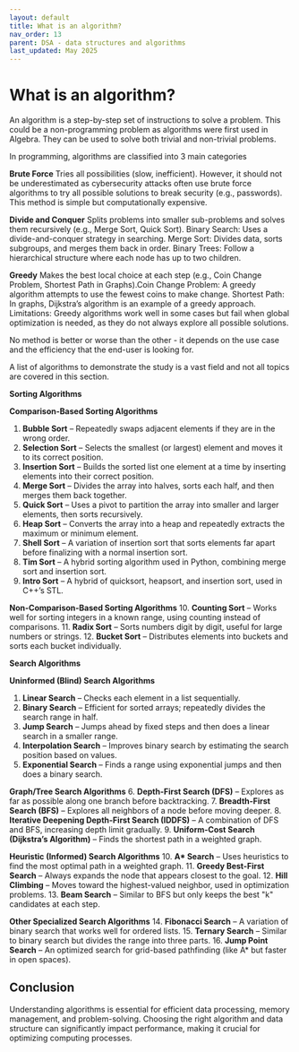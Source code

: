 ```yaml
---
layout: default
title: What is an algorithm?
nav_order: 13
parent: DSA - data structures and algorithms 
last_updated: May 2025
---
```


# What is an algorithm?

An algorithm is a step-by-step set of instructions to solve a problem. This could be a non-programming problem as algorithms were first used in Algebra. They can be used to solve both trivial and non-trivial problems.

In programming, algorithms are classified into 3 main categories

__Brute Force__ Tries all possibilities (slow, inefficient). However, it should not be underestimated as cybersecurity attacks often use brute force algorithms to try all possible solutions to break security (e.g., passwords). This method is simple but computationally expensive.

__Divide and Conquer__ Splits problems into smaller sub-problems and solves them recursively (e.g., Merge Sort, Quick Sort). Binary Search: Uses a divide-and-conquer strategy in searching. Merge Sort: Divides data, sorts subgroups, and merges them back in order. Binary Trees: Follow a hierarchical structure where each node has up to two children.

__Greedy__ Makes the best local choice at each step (e.g., Coin Change Problem, Shortest Path in Graphs).Coin Change Problem: A greedy algorithm attempts to use the fewest coins to make change. Shortest Path: In graphs, Dijkstra’s algorithm is an example of a greedy approach. Limitations: Greedy algorithms work well in some cases but fail when global optimization is needed, as they do not always explore all possible solutions.

No method is better or worse than the other - it depends on the use case and the efficiency that the end-user is looking for.

A list of algorithms to demonstrate the study is a vast field and not all topics are covered in this section.

__Sorting Algorithms__

__Comparison-Based Sorting Algorithms__
1. **Bubble Sort** – Repeatedly swaps adjacent elements if they are in the wrong order.
2. **Selection Sort** – Selects the smallest (or largest) element and moves it to its correct position.
3. **Insertion Sort** – Builds the sorted list one element at a time by inserting elements into their correct position.
4. **Merge Sort** – Divides the array into halves, sorts each half, and then merges them back together.
5. **Quick Sort** – Uses a pivot to partition the array into smaller and larger elements, then sorts recursively.
6. **Heap Sort** – Converts the array into a heap and repeatedly extracts the maximum or minimum element.
7. **Shell Sort** – A variation of insertion sort that sorts elements far apart before finalizing with a normal insertion sort.
8. **Tim Sort** – A hybrid sorting algorithm used in Python, combining merge sort and insertion sort.
9. **Intro Sort** – A hybrid of quicksort, heapsort, and insertion sort, used in C++’s STL.

__Non-Comparison-Based Sorting Algorithms__
10. **Counting Sort** – Works well for sorting integers in a known range, using counting instead of comparisons.
11. **Radix Sort** – Sorts numbers digit by digit, useful for large numbers or strings.
12. **Bucket Sort** – Distributes elements into buckets and sorts each bucket individually.

__Search Algorithms__

__Uninformed (Blind) Search Algorithms__
1. **Linear Search** – Checks each element in a list sequentially.
2. **Binary Search** – Efficient for sorted arrays; repeatedly divides the search range in half.
3. **Jump Search** – Jumps ahead by fixed steps and then does a linear search in a smaller range.
4. **Interpolation Search** – Improves binary search by estimating the search position based on values.
5. **Exponential Search** – Finds a range using exponential jumps and then does a binary search.

__Graph/Tree Search Algorithms__
6. **Depth-First Search (DFS)** – Explores as far as possible along one branch before backtracking.
7. **Breadth-First Search (BFS)** – Explores all neighbors of a node before moving deeper.
8. **Iterative Deepening Depth-First Search (IDDFS)** – A combination of DFS and BFS, increasing depth limit gradually.
9. **Uniform-Cost Search (Dijkstra’s Algorithm)** – Finds the shortest path in a weighted graph.

__Heuristic (Informed) Search Algorithms__
10. **A\* Search** – Uses heuristics to find the most optimal path in a weighted graph.
11. **Greedy Best-First Search** – Always expands the node that appears closest to the goal.
12. **Hill Climbing** – Moves toward the highest-valued neighbor, used in optimization problems.
13. **Beam Search** – Similar to BFS but only keeps the best "k" candidates at each step.

__Other Specialized Search Algorithms__
14. **Fibonacci Search** – A variation of binary search that works well for ordered lists.
15. **Ternary Search** – Similar to binary search but divides the range into three parts.
16. **Jump Point Search** – An optimized search for grid-based pathfinding (like A* but faster in open spaces).

## Conclusion

Understanding algorithms is essential for efficient data processing, memory management, and problem-solving. Choosing the right algorithm and data structure can significantly impact performance, making it crucial for optimizing computing processes.
